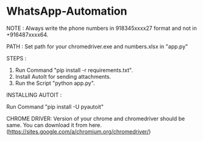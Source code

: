# WhatsApp-Automation

NOTE :
Always write the phone numbers in 918345xxxx27 format and not in +916487xxxx64.

PATH :
Set path for your chromedriver.exe and numbers.xlsx in "app.py"

STEPS :
1) Run Command "pip install -r requirements.txt".
2) Install AutoIt for sending attachments.
3) Run the Script "python app.py". 

INSTALLING AUTOIT :

Run Command "pip install -U pyautoit"

CHROME DRIVER:
Version of your chrome and chromedriver should be same. You can download it from here. 
(https://sites.google.com/a/chromium.org/chromedriver/)

